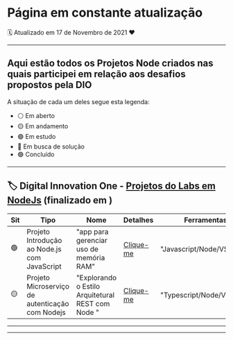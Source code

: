 # Página em constante atualização

:spiral_calendar: Atualizado em 17 de Novembro de 2021 :heart:

---------------------------------------------------------------------------------------------------------------------------------------------------------------------------------
## Aqui estão todos os Projetos Node criados nas quais participei em relação aos desafios propostos pela DIO
A situação de cada um deles segue esta legenda: 
- :white_circle: Em aberto
- :yellow_circle: Em andamento
- :purple_circle: Em estudo
- :red_circle: Em busca de solução
- :green_circle: Concluído

---------------------------------------------------------------------------------------------------------------------------------------------------------------------------------
## :label: Digital Innovation One -   <a href="https://web.dio.me/labs">Projetos do Labs em NodeJs</a> (finalizado em )



|Sit|Tipo|Nome|Detalhes|Ferramentas|
|---|----|----|--------|-----------|
|:green_circle:|Projeto Introdução ao Node.js com JavaScript|"app para gerenciar uso de memória RAM" |<a href="https://github.com/anacarolliny/ProjetosDigitalInnovationOne/tree/main/Nodejs/Projeto1">Clique-me</a>|"Javascript/Node/VSCode"|
|:yellow_circle:|Projeto Microserviço de autenticação com Nodejs |"Explorando o Estilo Arquitetural REST com Node "  |<a href="https://github.com/anacarolliny/ProjetosDigitalInnovationOne/tree/main/Nodejs/Projeto2">Clique-me</a>|"Typescript/Node/VSCode"|
---------------------------------------------------------------------------------------------------------------------------------------------------------------------------------


---------------------------------------------------------------------------------------------------------------------------------------------------------------------------------
